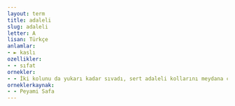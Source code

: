 ```yaml
---
layout: term
title: adaleli
slug: adaleli
letter: A
lisan: Türkçe
anlamlar:
- ► kaslı
ozellikler:
- - sıfat
ornekler:
- - İki kolunu da yukarı kadar sıvadı, sert adaleli kollarını meydana çıkardı.
orneklerkaynak:
- - Peyami Safa
---
```


